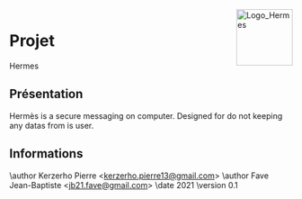 <img src="https://zupimages.net/up/22/23/fmfc.png" alt="Logo_Hermes" width="100" align="right"/>
<!--https://www.zupimages.net-->

# Projet
Hermes

## Présentation
Hermès is a secure messaging on computer.
Designed for do not keeping any datas from is user.

<!--## Recette-->

## Informations

\author Kerzerho Pierre <<kerzerho.pierre13@gmail.com>>
\author Fave Jean-Baptiste <<jb21.fave@gmail.com>>
\date 2021
\version 0.1
